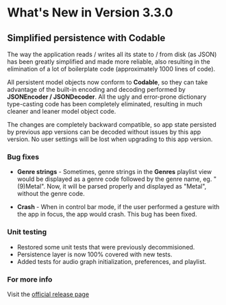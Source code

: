 #  What's New in Version 3.3.0

## Simplified persistence with Codable

The way the application reads / writes all its state to / from disk (as JSON) has been greatly simplified and made more reliable, also resulting in the elimination of a lot of boilerplate code (approximately 1000 lines of code).

All persistent model objects now conform to **Codable**, so they can take advantage of the built-in encoding and decoding performed by **JSONEncoder / JSONDecoder**. All the ugly and error-prone dictionary type-casting code has been completely eliminated, resulting in much cleaner and leaner model object code.

The changes are completely backward compatible, so app state persisted by previous app versions can be decoded without issues by this app version. No user settings will be lost when upgrading to this app version.

### Bug fixes

* **Genre strings** - Sometimes, genre strings in the **Genres** playlist view would be displayed as a genre code followed by the genre name, eg. "(9)Metal". Now, it will be parsed properly and displayed as "Metal", without the genre code.

* **Crash** - When in control bar mode, if the user performed a gesture with the app in focus, the app would crash. This bug has been fixed.

### Unit testing

* Restored some unit tests that were previously decommisioned.
* Persistence layer is now 100% covered with new tests.
* Added tests for audio graph initialization, preferences, and playlist.

### **For more info**
Visit the [official release page](https://github.com/maculateConception/aural-player/releases/tag/3.3.0)
